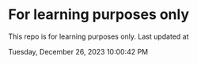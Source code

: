 # For learning purposes only
This repo is for learning purposes only.
Last updated at

Tuesday, December 26, 2023 10:00:42 PM

